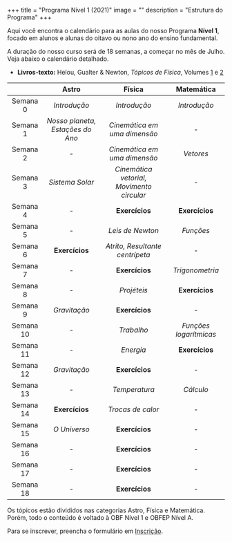 +++
title = "Programa Nível 1 (2021)"
image = ""
description = "Estrutura do Programa"
+++

Aqui você encontra o calendário para as aulas do nosso Programa **Nível 1**, focado em alunos e alunas do oitavo ou nono ano do ensino fundamental.

A duração do nosso curso será de 18 semanas, a começar no mês de Julho. Veja abaixo o calendário detalhado.

* **Livros-texto:** Helou, Gualter & Newton, _Tópicos de Física_, Volumes [1](https://www.amazon.com.br/T%C3%B3picos-F%C3%ADsica-Ricardo-Gualter-Biscuola/dp/8502178105/ref=sr_1_1?__mk_pt_BR=%C3%85M%C3%85%C5%BD%C3%95%C3%91&dchild=1&keywords=t%C3%B3picos+de+f%C3%ADsica&qid=1618431954&sr=8-1) e [2](https://www.amazon.com.br/T%C3%B3picos-F%C3%ADsica-Ricardo-Gualter-Biscuola/dp/8502178121/ref=pd_sbs_1?pd_rd_w=vc8sJ&pf_rd_p=b8ebb482-bd5c-44c7-897d-f2af788c8343&pf_rd_r=Z77JN5BAMGYWYJK8AXVZ&pd_rd_r=109ad387-61bd-4504-973f-6b7d73c4f136&pd_rd_wg=teLZR&pd_rd_i=8502178121&psc=1)


|     | Astro | Física | Matemática |
| :---: | :---: | :---: | :---: |
| Semana 0 | _Introdução_ | _Introdução_ | _Introdução_ |
| Semana 1 | _Nosso planeta, Estações do Ano_ | _Cinemática em uma dimensão_ | -   |
| Semana 2 | - | _Cinemática em uma dimensão_ | _Vetores_ |
| Semana 3 | _Sistema Solar_ | _Cinemática vetorial, Movimento circular_ | -   |
| Semana 4 | - | **Exercícios** | **Exercícios** |
| Semana 5 | - | _Leis de Newton_ | _Funções_ |
| Semana 6 | **Exercícios** | _Atrito, Resultante centrípeta_ | -   |
| Semana 7 | - | **Exercícios** | _Trigonometria_ |
| Semana 8 | - | _Projéteis_ | **Exercícios** |
| Semana 9 | _Gravitação_ | **Exercícios** | -   |
| Semana 10 | - | _Trabalho_ | _Funções logarítmicas_ |
| Semana 11 | - | _Energia_ | **Exercícios** |
| Semana 12 | _Gravitação_ | **Exercícios** | -   |
| Semana 13 | - | _Temperatura_ | _Cálculo_ |
| Semana 14 | **Exercícios** | _Trocas de calor_ | -   |
| Semana 15 | _O Universo_ | **Exercícios** | -   |
| Semana 16 | - | **Exercícios** | -   |
| Semana 17 | - | **Exercícios** | -   |
| Semana 18 | - | **Exercícios** | -   |

Os tópicos estão divididos nas categorias Astro, Física e Matemática. Porém, todo o conteúdo é voltado à OBF Nível 1 e OBFEP Nível A.

Para se inscrever, preencha o formulário em [Inscrição](/inscrever/).
